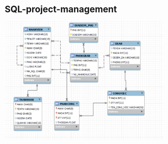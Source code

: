 # SQL-project-management

![alt text](https://github.com/plphuc/SQL-project-management/blob/main/ERD.jpg)
